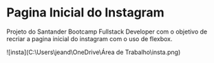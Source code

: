 # Pagina Inicial do Instagram

Projeto do Santander Bootcamp Fullstack Developer com o objetivo de recriar a pagina inicial do instagram com o uso de flexbox.



![insta](C:\Users\jeand\OneDrive\Área de Trabalho\insta.png)